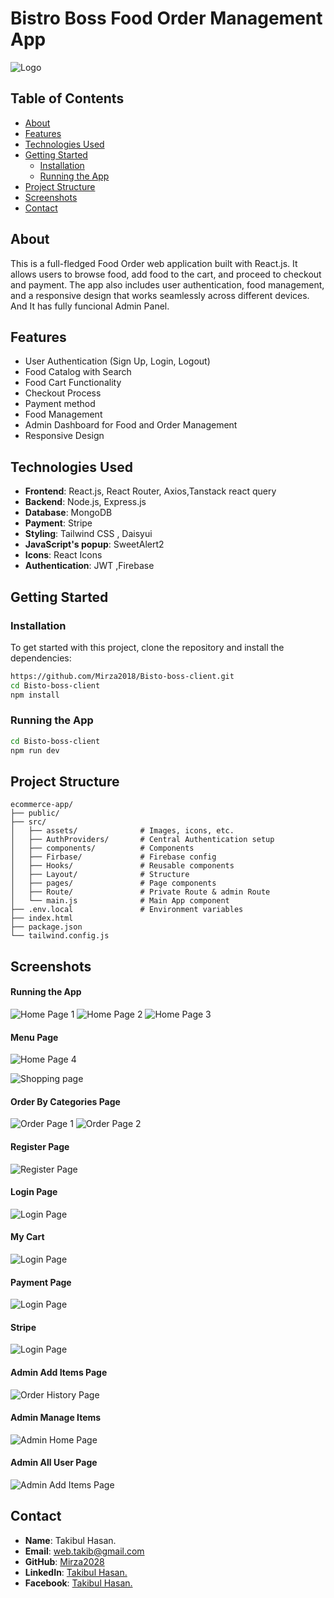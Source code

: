 # **Bistro Boss Food Order Management App**

![Logo](https://i.ibb.co/M2NkQdN/Screenshot-2024-08-21-152000.png) 



## **Table of Contents**

- [About](#about)
- [Features](#features)
- [Technologies Used](#technologies-used)
- [Getting Started](#getting-started)
  - [Installation](#installation)
  - [Running the App](#running-the-app)
- [Project Structure](#project-structure)
- [Screenshots](#screenshots)
- [Contact](#contact)

## **About**

This is a full-fledged Food Order web application built with React.js. It allows users to browse food, add food to the cart, and proceed to checkout and payment. The app also includes user authentication, food management, and a responsive design that works seamlessly across different devices.
And It has fully funcional Admin Panel.

## **Features**

- User Authentication (Sign Up, Login, Logout)
- Food Catalog with Search 
- Food Cart Functionality
- Checkout Process
- Payment method
- Food Management 
- Admin Dashboard for Food and Order Management
- Responsive Design


## **Technologies Used**

- **Frontend**: React.js, React Router, Axios,Tanstack react query
- **Backend**: Node.js, Express.js 
- **Database**: MongoDB 
- **Payment**: Stripe 
- **Styling**: Tailwind CSS , Daisyui
- **JavaScript's popup**: SweetAlert2
- **Icons**: React Icons
- **Authentication**: JWT ,Firebase

## **Getting Started**

### **Installation**

To get started with this project, clone the repository and install the dependencies:

```bash
https://github.com/Mirza2018/Bisto-boss-client.git
cd Bisto-boss-client
npm install
```

### **Running the App**
```bash
cd Bisto-boss-client
npm run dev
```

## **Project Structure**

```plaintext
ecommerce-app/
├── public/
├── src/
│   ├── assets/              # Images, icons, etc.
│   ├── AuthProviders/       # Central Authentication setup
│   ├── components/          # Components
│   ├── Firbase/             # Firebase config
│   ├── Hooks/               # Reusable components
│   ├── Layout/              # Structure
│   ├── pages/               # Page components 
│   ├── Route/               # Private Route & admin Route
│   └── main.js              # Main App component
├── .env.local               # Environment variables
├── index.html         
├── package.json
└── tailwind.config.js
```



## **Screenshots**

#### **Running the App**
![Home Page 1](https://i.ibb.co/M2NkQdN/Screenshot-2024-08-21-152000.png) 
![Home Page 2](https://i.ibb.co/Y7jv9Jr/Screenshot-2024-08-21-152038.png) 
![Home Page 3](https://i.ibb.co/XJt31nH/Screenshot-2024-08-21-152050.png) 

#### **Menu Page**
![Home Page 4](https://i.ibb.co/ctYPyY9/Screenshot-2024-08-21-152132.png) 

![Shopping page](https://i.ibb.co/dpZWPnf/Screenshot-2024-08-21-152141.png) 
#### **Order By Categories Page**
![Order Page 1](https://i.ibb.co/Kq6sRC7/Screenshot-2024-08-21-152209.png) 
![Order Page 2](https://i.ibb.co/G5JGSjD/Screenshot-2024-08-21-152234.png) 

#### **Register Page**

![Register Page](https://i.ibb.co/3YGwBKT/Screenshot-2024-08-21-152302.png) 
#### **Login Page**
![Login Page](https://i.ibb.co/NVqFHzZ/Screenshot-2024-08-21-152253.png) 
#### **My Cart**
![Login Page](https://i.ibb.co/m666fqR/Screenshot-2024-08-21-152646.png) 
#### **Payment Page**
![Login Page](https://i.ibb.co/vz3HRHr/Screenshot-2024-08-21-155615.png) 
#### **Stripe**
![Login Page](https://i.ibb.co/Hn4PFxB/Screenshot-2024-08-21-155638.png) 








#### **Admin Add Items Page**
![Order History Page](https://i.ibb.co/HDcYz7m/Screenshot-2024-08-21-153019.png) 
#### **Admin Manage Items**
![Admin Home Page](https://i.ibb.co/0fyh6TZ/Screenshot-2024-08-21-153033.png) 

#### **Admin All User Page**

![Admin Add Items Page](https://i.ibb.co/BjFDfD3/Screenshot-2024-08-21-153108.png) 






## **Contact**





- **Name**: Takibul Hasan.
- **Email**: [web.takib@gmail.com](https://mail.google.com/mail/u/0/?fs=1&to=web.takib@gmail.com&tf=cm)
- **GitHub**: [Mirza2028](https://github.com/Mirza2018)
- **LinkedIn**: [Takibul Hasan.](https://www.linkedin.com/in/takibul-hasan-619389242/)
- **Facebook**: [Takibul Hasan.](https://www.facebook.com/takibul.hassan.56)
